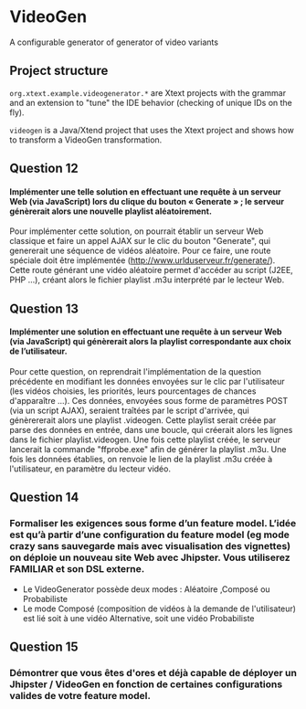 # VideoGen

A configurable generator of generator of video variants 

## Project structure

`org.xtext.example.videogenerator.*` are Xtext projects with the grammar and an extension to "tune" the IDE behavior (checking of unique IDs on the fly). 

`videogen` is a Java/Xtend project that uses the Xtext project and shows how to transform a VideoGen transformation.  

## Question 12

#### Implémenter une telle solution en effectuant une requête à un serveur Web (via JavaScript) lors du clique du bouton « Generate » ; le serveur génèrerait alors une nouvelle playlist aléatoirement.

Pour implémenter cette solution, on pourrait établir un serveur Web classique et faire un appel AJAX sur le clic du bouton "Generate", qui genererait une séquence de vidéos aléatoire.
Pour ce faire, une route spéciale doit être implémentée (http://www.urlduserveur.fr/generate/). Cette route générant une vidéo aléatoire permet d'accéder au script (J2EE, PHP ...), créant alors le fichier playlist .m3u interprété par le lecteur Web.

## Question 13

#### Implémenter une solution en effectuant une requête à un serveur Web (via JavaScript) qui génèrerait alors la playlist correspondante aux choix de l’utilisateur.

Pour cette question, on reprendrait l'implémentation de la question précédente en modifiant les données envoyées sur le clic par l'utilisateur (les vidéos choisies, les priorités, leurs pourcentages de chances d'apparaître ...). Ces données, envoyées sous forme de paramètres POST (via un script AJAX), seraient traîtées par le script d'arrivée, qui génèrererait alors une playlist .videogen.
Cette playlist serait créée par parse des données en entrée, dans une boucle, qui créerait alors les lignes dans le fichier playlist.videogen. Une fois cette playlist créée, le serveur lancerait la commande "ffprobe.exe" afin de générer la playlist .m3u.
Une fois les données établies, on renvoie le lien de la playlist .m3u créée à l'utilisateur, en paramètre du lecteur vidéo.

## Question 14

### Formaliser les exigences sous forme d’un feature model. L’idée est qu’à partir d’une configuration du feature model (eg mode crazy sans sauvegarde mais avec visualisation des vignettes) on déploie un nouveau site Web avec Jhipster. Vous utiliserez FAMILIAR et son DSL externe.

* Le VideoGenerator possède deux modes : Aléatoire ,Composé ou Probabiliste
* Le mode Composé (composition de vidéos à la demande de l'utilisateur) est lié soit à une vidéo Alternative, soit une vidéo Probabiliste

## Question 15

### Démontrer que vous êtes d'ores et déjà capable de déployer un Jhipster / VideoGen en fonction de certaines configurations valides de votre feature model.

